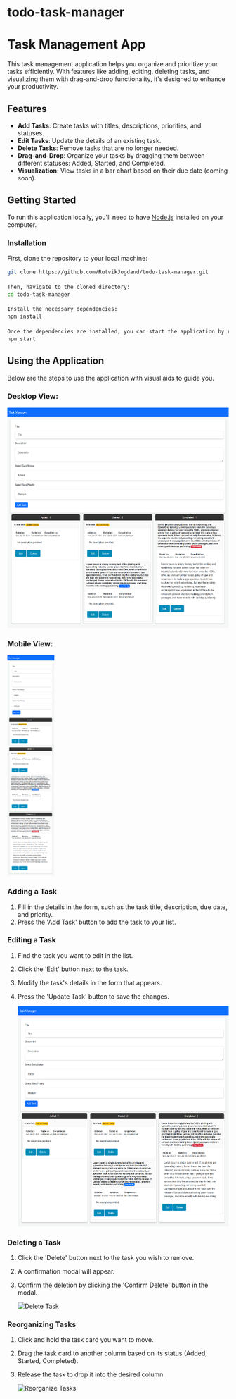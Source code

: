 # todo-task-manager
# Task Management App

This task management application helps you organize and prioritize your tasks efficiently. With features like adding, editing, deleting tasks, and visualizing them with drag-and-drop functionality, it's designed to enhance your productivity.

## Features

- **Add Tasks**: Create tasks with titles, descriptions, priorities, and statuses.
- **Edit Tasks**: Update the details of an existing task.
- **Delete Tasks**: Remove tasks that are no longer needed.
- **Drag-and-Drop**: Organize your tasks by dragging them between different statuses: Added, Started, and Completed.
- **Visualization**: View tasks in a bar chart based on their due date (coming soon).

## Getting Started

To run this application locally, you'll need to have [Node.js](https://nodejs.org/) installed on your computer.

### Installation

First, clone the repository to your local machine:

```bash
git clone https://github.com/RutvikJogdand/todo-task-manager.git

Then, navigate to the cloned directory:
cd todo-task-manager

Install the necessary dependencies:
npm install

Once the dependencies are installed, you can start the application by running:
npm start
```

## Using the Application

Below are the steps to use the application with visual aids to guide you.

### Desktop View:
   <img height="500" src="https://raw.githubusercontent.com/RutvikJogdand/todo-task-manager/main/src/assets/desktop-app.png"/>

### Mobile View:
   <img height="500" src="https://github.com/RutvikJogdand/todo-task-manager/blob/main/src/assets/mobile-app.png?raw=true">

### Adding a Task

1. Fill in the details in the form, such as the task title, description, due date, and priority.
2. Press the 'Add Task' button to add the task to your list.


### Editing a Task

1. Find the task you want to edit in the list.
2. Click the 'Edit' button next to the task.
3. Modify the task's details in the form that appears.
4. Press the 'Update Task' button to save the changes.

   <img height="500" src="https://raw.githubusercontent.com/RutvikJogdand/todo-task-manager/main/src/assets/desktop-app.png"/>

### Deleting a Task

1. Click the 'Delete' button next to the task you wish to remove.
2. A confirmation modal will appear.
3. Confirm the deletion by clicking the 'Confirm Delete' button in the modal.

   ![Delete Task](path-to-delete-task-image.png)

### Reorganizing Tasks

1. Click and hold the task card you want to move.
2. Drag the task card to another column based on its status (Added, Started, Completed).
3. Release the task to drop it into the desired column.

   ![Reorganize Tasks](path-to-reorganize-tasks-image.png)


